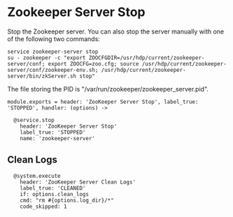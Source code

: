 
# Zookeeper Server Stop

Stop the Zookeeper server. You can also stop the server manually with one of
the following two commands:

```
service zookeeper-server stop
su - zookeeper -c "export ZOOCFGDIR=/usr/hdp/current/zookeeper-server/conf; export ZOOCFG=zoo.cfg; source /usr/hdp/current/zookeeper-server/conf/zookeeper-env.sh; /usr/hdp/current/zookeeper-server/bin/zkServer.sh stop"
```

The file storing the PID is "/var/run/zookeeper/zookeeper_server.pid".

    module.exports = header: 'ZooKeeper Server Stop', label_true: 'STOPPED', handler: (options) ->

      @service.stop
        header: 'ZooKeeper Server Stop'
        label_true: 'STOPPED'
        name: 'zookeeper-server'

## Clean Logs

      @system.execute
        header: 'ZooKeeper Server Clean Logs'
        label_true: 'CLEANED'
        if: options.clean_logs
        cmd: "rm #{options.log_dir}/*"
        code_skipped: 1
